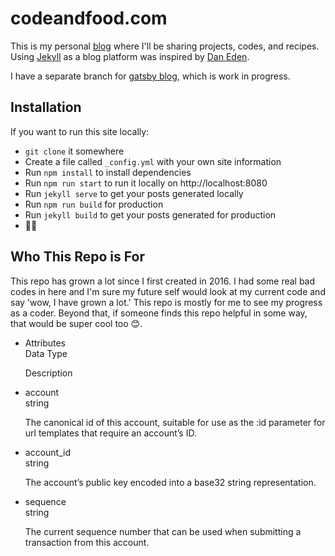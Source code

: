 # codeandfood.com

This is my personal [blog](https://www.codeandfood.com) where I'll be sharing projects, codes, and recipes. Using [Jekyll](https://jekyllrb.com/) as a blog platform was inspired by [Dan Eden](https://github.com/daneden/daneden.me/).

I have a separate branch for [gatsby blog](https://www.gatsbyjs.org/), which is work in progress.

## Installation

If you want to run this site locally:

-   `git clone` it somewhere
-   Create a file called `_config.yml` with your own site information
-   Run `npm install` to install dependencies
-   Run `npm run start` to run it locally on http://localhost:8080
-   Run `jekyll serve` to get your posts generated locally
-   Run `npm run build` for production
-   Run `jekyll build` to get your posts generated for production
-   :star2::dizzy:

## Who This Repo is For

This repo has grown a lot since I first created in 2016. I had some real bad codes in here and I'm sure my future self would look at my current code and say 'wow, I have grown a lot.' This repo is mostly for me to see my progress as a coder. Beyond that, if someone finds this repo helpful in some way, that would be super cool too :blush:.

- <div><p>Attributes<br/><span>Data Type</span></p><p>Description</p></div>
- <div><p>account<br/><span>string</span></p><p>The canonical id of this account, suitable for use as the :id parameter for url templates that require an account’s ID.</p></div>
- <div><p>account_id<br/><span>string</span></p><p>The account’s public key encoded into a base32 string representation.</p></div>
- <div><p>sequence<br/><span>string</span></p><p>The current sequence number that can be used when submitting a transaction from this account.</p></div>
